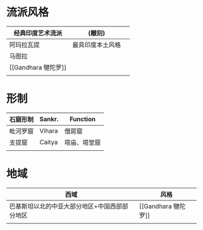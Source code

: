 # 流派风格

| 经典印度艺术流派 | (雕刻)           |     |
| ---------------- | ---------------- | --- |
| 阿玛拉瓦提       | 最具印度本土风格 |     |
| 马图拉           |                  |     |
| [[Gandhara 犍陀罗]]       |                  |     |
|                  |                  |     |

# 形制
| 石窟形制 | Sankr. | Function     |
| -------- | ------ | ------------ |
| 毗河罗窟 | Vihara | 僧房窟       |
| 支提窟   | Caitya | 塔庙、塔堂窟 |
|          |        |              |

# 地域
| 西域                                          | 风格                |
| --------------------------------------------- | ------------------- |
| 巴基斯坦以北的中亚大部分地区+中国西部部分地区 | [[Gandhara 犍陀罗]] |
|                                               |                     |